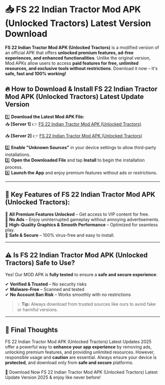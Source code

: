# 📥 FS 22 Indian Tractor Mod APK (Unlocked Tractors) Latest Version Download

**FS 22 Indian Tractor Mod APK (Unlocked Tractors)** is a modified version of an official APK that offers **unlocked premium features, ad-free experiences, and enhanced functionalities**. Unlike the original version, Mod APKs allow users to access **paid features for free, unlimited resources, and exclusive tools without restrictions**. Download it now – it's **safe, fast and 100% working!**

## 🔥 **How to Download & Install FS 22 Indian Tractor Mod APK (Unlocked Tractors) Latest Update Version**

1️⃣ **Download the Latest Mod APK File:**  
📥 **[Server 1]** 👉 [FS 22 Indian Tractor Mod APK (Unlocked Tractors)](https://hapymods.com?title=FS+22+Indian+Tractor+Mod+APK+(Unlocked+Tractors))

📥 **[Server 2]** 👉 [FS 22 Indian Tractor Mod APK (Unlocked Tractors)](https://hapymods.com?title=FS+22+Indian+Tractor+Mod+APK+(Unlocked+Tractors))

2️⃣ **Enable "Unknown Sources"** in your device settings to allow third-party installations.  
3️⃣ **Open the Downloaded File** and tap **Install** to begin the installation process.  
4️⃣ **Launch the App** and enjoy premium features without ads or restrictions.

---

## 🌟 **Key Features of FS 22 Indian Tractor Mod APK (Unlocked Tractors):**
 
🔽 **All Premium Features Unlocked** – Get access to VIP content for free.  
🔽 **No Ads** – Enjoy uninterrupted gameplay without annoying advertisements.  
🔽 **High-Quality Graphics & Smooth Performance** – Optimized for seamless play.  
🔽 **Safe & Secure** – 100% virus-free and easy to install.  

---

## ⚠️ **Is FS 22 Indian Tractor Mod APK (Unlocked Tractors) Safe to Use?**

Yes! Our MOD APK is **fully tested** to ensure a **safe and secure experience**:

✔ **Verified & Trusted** – No security risks  
✔ **Malware-Free** – Scanned and tested  
✔ **No Account Ban Risk** – Works smoothly with no restrictions

> 💡 **Tip:** Always download from trusted sources like ours to avoid fake or harmful versions.

---

## 📌 **Final Thoughts**
 
FS 22 Indian Tractor Mod APK (Unlocked Tractors) Latest Updates 2025 offer a powerful way to **enhance your app experience** by removing ads, unlocking premium features, and providing unlimited resources. However, responsible usage and **caution** are essential. Always ensure your device is **protected**, and download only from **safe and secure** platforms.  

🔽 Download Now FS 22 Indian Tractor Mod APK (Unlocked Tractors) Latest Update Version 2025 & enjoy like never before!